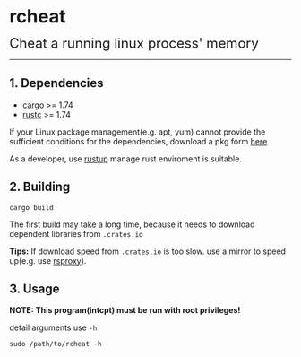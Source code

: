 <font size=6>**rcheat**</font>

<font size=5> Cheat a running linux process' memory </font>

------

## 1. Dependencies

- [cargo](https://github.com/rust-lang/cargo/) >= 1.74
- [rustc](https://www.rust-lang.org/) >= 1.74

If your Linux package management(e.g. apt, yum) cannot provide the sufficient conditions for the dependencies, download a pkg form [here](https://forge.rust-lang.org/infra/archive-stable-version-installers.html)


As a developer, use [rustup](https://rust-lang.github.io/rustup/) manage rust enviroment is suitable.

## 2. Building

```shell
cargo build
```

The first build may take a long time,
because it needs to download dependent libraries from `.crates.io`

**Tips:**
If download speed from `.crates.io` is too slow. use a mirror to speed up(e.g. use [rsproxy](https://rsproxy.cn)).


## 3. Usage

**NOTE: This program(intcpt) must be run with root privileges!**

detail arguments use `-h`
```shell
sudo /path/to/rcheat -h
```

